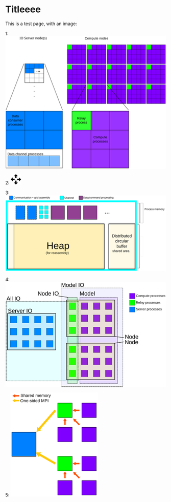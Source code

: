 # Titleeee
This is a test page, with an image:


1: ![Alt text](plan.svg "a title")

2: ![](png.png)

3: ![](server_memory.svg)

4: <img src="./communicators.svg">

5: ![joij](./communication_pattern.svg)
